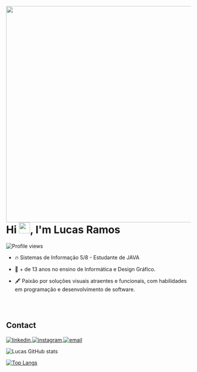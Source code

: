 <img align="right" height="590em" src="https://raw.githubusercontent.com/gist/luksrammos/e3bcc974a45a7b7934e31d1d7acd8178/raw/9b521734f3e1cbdd91fc77b689602e115d8aab33/githubcard.svg"/>
<h1 align="left">Hi <img src="https://raw.githubusercontent.com/kaueMarques/kaueMarques/master/hi.gif" height="30px">, I'm Lucas Ramos</h1>
<p align="left"> <img src="https://komarev.com/ghpvc/?username=luksrammos&color=yellow" alt="Profile views" /> </p>

- 🔥 Sistemas de Informação 5/8 - Estudante de JAVA 

- 🔭 + de 13 anos no ensino de Informática e Design Gráfico.

- 🖋️ Paixão por soluções visuais atraentes e funcionais, com habilidades em programação e desenvolvimento de software.

<br><br>

## Contact

<a href="https://linkedin.com/in/lucasrammos" target="_blank">
  <img align="center" src="https://img.shields.io/badge/-lucasrammos-05122A?style=flat&logo=linkedin" alt="linkedin"/>
</a>
<a href="https://instagram.com/luksrammos" target="_blank">
 <img align="center" src="https://img.shields.io/badge/-luksrammos-05122A?style=flat&logo=instagram" alt="instagram"/>
</a>
<a href="https://instagram.com/luksrammos" target="_blank">
 <img align="center" src="https://img.shields.io/badge/-lucas.rsilva32@gmail.com-05122A?style=flat&logo=gmail" alt="email"/>
</a>
</p>

![Lucas GitHub stats](https://github-readme-stats.vercel.app/api?username=luksrammos&show_icons=true&theme=radical)

[![Top Langs](https://github-readme-stats.vercel.app/api/top-langs/?username=luksrammos&hide_progress=true)](https://github.com/luksrammos/github-readme-stats)

<!--
